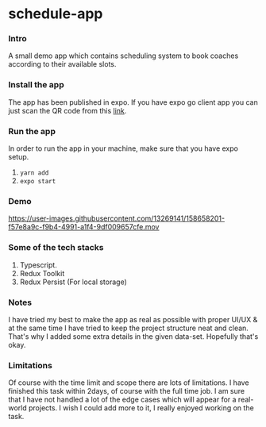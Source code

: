 # schedule-app

### Intro
A small demo app which contains scheduling system to book coaches according to their available slots.

### Install the app
The app has been published in expo. If you have expo go client app you can just scan the QR code from this [link](https://expo.dev/@saad-bashar/schedule-app). 

### Run the app
In order to run the app in your machine, make sure that you have expo setup. 
1. `yarn add`
2. `expo start`

### Demo
https://user-images.githubusercontent.com/13269141/158658201-f57e8a9c-f9b4-4991-a1f4-9df009657cfe.mov

### Some of the tech stacks
1. Typescript.
2. Redux Toolkit
3. Redux Persist (For local storage)

### Notes
I have tried my best to make the app as real as possible with proper UI/UX & at the same time I have tried to keep the project structure neat and clean.  
That's why I added some extra details in the given data-set. Hopefully that's okay.

### Limitations
Of course with the time limit and scope there are lots of limitations. I have finished this task within 2days, of course with the full time job. I am sure that 
I have not handled a lot of the edge cases which will appear for a real-world projects. I wish I could add more to it, I really enjoyed working on the task.

